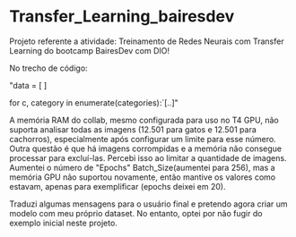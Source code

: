 # Transfer_Learning_bairesdev
Projeto referente a atividade: Treinamento de Redes Neurais com Transfer Learning do bootcamp BairesDev com DIO!

No trecho de código:

"data = [ ]

for c, category in enumerate(categories):´[..]"

A memória RAM do collab, mesmo configurada para uso no T4 GPU, não suporta analisar todas as imagens (12.501 para gatos e 12.501 para cachorros), especialmente após configurar um limite para esse número. Outra questão é que há imagens corrompidas e a memória não consegue processar para excluí-las. Percebi isso ao limitar a quantidade de imagens. Aumentei o número de "Epochs" Batch_Size(aumentei para 256), mas a memória GPU não suportou novamente, então mantive os valores como estavam, apenas para exemplificar (epochs deixei em 20). 

Traduzi algumas mensagens para o usuário final e pretendo agora criar um modelo com meu próprio dataset. No entanto, optei por não fugir do exemplo inicial neste projeto.
